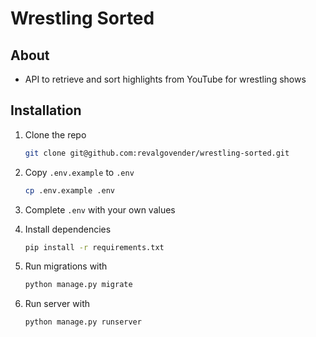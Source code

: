 # Wrestling Sorted

## About

- API to retrieve and sort highlights from YouTube for wrestling shows

## Installation

1. Clone the repo

    ```bash
    git clone git@github.com:revalgovender/wrestling-sorted.git
    ```

2. Copy `.env.example` to `.env`

    ```bash 
    cp .env.example .env
    ```

3. Complete `.env` with your own values
4. Install dependencies

    ```bash
    pip install -r requirements.txt
    ```

5. Run migrations with

    ```bash
    python manage.py migrate
    ```

6. Run server with

    ```bash
    python manage.py runserver
    ```